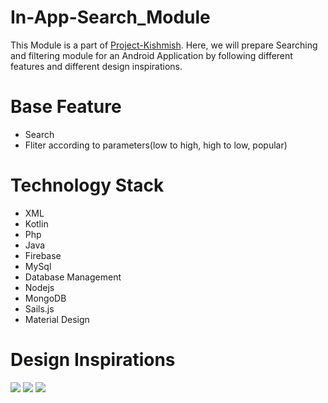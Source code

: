 # In-App-Search_Module

This Module is a part of [Project-Kishmish](https://github.com/kiwismedia/Project-Kishmish). Here, we will prepare Searching and filtering module for an Android Application by following different features and different design inspirations.

# Base Feature
- Search
- Fliter according to parameters(low to high, high to low, popular)

# Technology Stack
- XML
- Kotlin
- Php
- Java
- Firebase
- MySql
- Database Management
- Nodejs
- MongoDB
- Sails.js
- Material Design

# Design Inspirations

![](https://i.pinimg.com/236x/68/78/6d/68786d9284636b7c64d8300bf8ab46c2.jpg) ![](https://i.pinimg.com/236x/d4/a6/db/d4a6db88f904aad97b377e14f6c6b175.jpg) ![](https://i.pinimg.com/564x/7c/b8/43/7cb8438e8022800475e77473701dec74.jpg)
